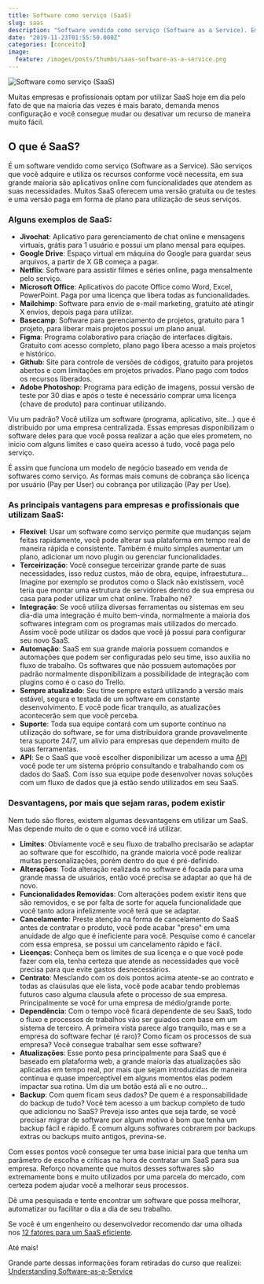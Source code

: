 ```yaml
---
title: Software como serviço (SaaS)
slug: saas
description: "Software vendido como serviço (Software as a Service). Em sua grande maioria são aplicativos online com funcionalidades que atendem as suas necessidades."
date: "2019-11-23T01:55:50.000Z"
categories: [conceito]
image:
  feature: /images/posts/thumbs/saas-software-as-a-service.png
---
```


![Software como serviço (SaaS)](/images/posts/thumbs/saas-software-as-a-service.png)


Muitas empresas e profissionais optam por utilizar SaaS hoje em dia pelo fato de que na maioria das vezes é mais barato, demanda menos configuração e você consegue mudar ou desativar um recurso de maneira muito fácil.

## O que é SaaS?

É um software vendido como serviço (Software as a Service). São serviços que você adquire e utiliza os recursos conforme você necessita, em sua grande maioria são aplicativos online com funcionalidades que atendem as suas necessidades. Muitos SaaS oferecem uma versão gratuita ou de testes e uma versão paga em forma de plano para utilização de seus serviços.

### Alguns exemplos de SaaS:

- **Jivochat**: Aplicativo para gerenciamento de chat online e mensagens virtuais, grátis para 1 usuário e possui um plano mensal para equipes.
- **Google Drive**: Espaço virtual em máquina do Google para guardar seus arquivos, a partir de X GB começa a pagar.
- **Netflix**: Software para assistir filmes e séries online, paga mensalmente pelo serviço.
- **Microsoft Office**: Aplicativos do pacote Office como Word, Excel, PowerPoint. Paga por uma licença que libera todas as funcionalidades.
- **Mailchimp**: Software para envio de e-mail marketing, gratuito até atingir X envios, depois paga para utilizar.
- **Basecamp**: Software para gerenciamento de projetos, gratuito para 1 projeto, para liberar mais projetos possui um plano anual.
- **Figma**: Programa colaborativo para criação de interfaces digitais. Gratuito com acesso completo, plano pago libera acesso a mais projetos e histórico.
- **Github**: Site para controle de versões de códigos, gratuito para projetos abertos e com limitações em projetos privados. Plano pago com todos os recursos liberados.
- **Adobe Photoshop**: Programa para edição de imagens, possui versão de teste por 30 dias e após o teste é necessário comprar uma licença (chave de produto) para continuar utilizando.

Viu um padrão? Você utiliza um software (programa, aplicativo, site...) que é distribuido por uma empresa centralizada. Essas empresas disponibilizam o software deles para que você possa realizar a ação que eles prometem, no inicio com alguns limites e caso queira acesso á tudo, você paga pelo serviço.

É assim que funciona um modelo de negócio baseado em venda de softwares como serviço. As formas mais comuns de cobrança são licença por usuário (Pay per User) ou cobrança por utilização (Pay per Use).

### As principais vantagens para empresas e profissionais que utilizam SaaS:

- **Flexível**: Usar um software como serviço permite que mudanças sejam feitas rapidamente, você pode alterar sua plataforma em tempo real de maneira rápida e consistente. Também é muito simples aumentar um plano, adicionar um novo plugin ou gerenciar funcionalidades.
- **Terceirização**: Você consegue terceirizar grande parte de suas necessidades, isso reduz custos, mão de obra, equipe, infraestutura... Imagine por exemplo se produtos como o Slack não existissem, você teria que montar uma estrutura de servidores dentro de sua empresa ou casa para poder utilizar um chat online. Trabalho né?
- **Integração**: Se você utiliza diversas ferramentas ou sistemas em seu dia-dia uma integração é muito bem-vinda, normalmente a maioria dos softwares integram com os programas mais utilizados do mercado. Assim você pode utilizar os dados que você já possui para configurar seu novo SaaS.
- **Automação**: SaaS em sua grande maioria possuem comandos e automações que podem ser configuradas pelo seu time, isso auxilia no fluxo de trabalho. Os softwares que não possuem automações por padrão normalmente disponibilizam a possibilidade de integração com plugins como é o caso do Trello.
- **Sempre atualizado**: Seu time sempre estará utilizando a versão mais estável, segura e testada de um software em constante desenvolvimento. E você pode ficar tranquilo, as atualizações acontecerão sem que você perceba.
- **Suporte**: Toda sua equipe contará com um suporte contínuo na utilização do software, se for uma distribuidora grande provavelmente tera suporte 24/7, um alívio para empresas que dependem muito de suas ferramentas.
- **API**: Se o SaaS que você escolher disponibilizar um acesso a uma [API](https://pt.wikipedia.org/wiki/Interface_de_programa%C3%A7%C3%A3o_de_aplica%C3%A7%C3%B5es) você pode ter um sistema próprio consultando e trabalhando com os dados do SaaS. Com isso sua equipe pode desenvolver novas soluções com um fluxo de dados que já estão sendo utilizados em seu SaaS.

### Desvantagens, por mais que sejam raras, podem existir

Nem tudo são flores, existem algumas desvantagens em utilizar um SaaS. Mas depende muito de o que e como você irá utilizar.

- **Limites**: Obviamente você e seu fluxo de trabalho precisarão se adaptar ao software que for escolhido, na grande maioria você pode realizar muitas personalizações, porém dentro do que é pré-definido.
- **Alterações**: Toda alteração realizada no software é focada para uma grande massa de usuários, então você precisa se adaptar ao que há de novo.
- **Funcionalidades Removidas**: Com alterações podem existir itens que são removidos, e se por falta de sorte for aquela funcionalidade que você tanto adora infelizmente você terá que se adaptar.
- **Cancelamento**: Preste atenção na forma de cancelamento do SaaS antes de contratar o produto, você pode acabar "preso" em uma anuidade de algo que é ineficiente para você. Pesquise como é cancelar com essa empresa, se possui um cancelamento rápido e fácil.
- **Licenças**: Conheça bem os limites de sua licença e o que você pode fazer com ela, tenha certeza que atende as necessidades que você precisa para que evite gastos desnecessários.
- **Contrato**: Mesclando com os dois pontos acima atente-se ao contrato e todas as claúsulas que ele lista, você pode acabar tendo problemas futuros caso alguma clausula afete o processo de sua empresa. Principalmente se você for uma empresa de médio/grande porte.
- **Dependência**: Com o tempo você ficará dependente de seu SaaS, todo o fluxo e processos de trabalhos vão ser guiados com base em um sistema de terceiro. A primeira vista parece algo tranquilo, mas e se a empresa do software fechar (é raro)? Como ficam os processos de sua empresa? Você consegue trabalhar sem esse software?
- **Atualizações**: Esse ponto pesa principalmente para SaaS que é baseado em plataforma web, a grande maioria das atualizações são aplicadas em tempo real, por mais que sejam introduzidas de maneira contínua e quase imperceptível em alguns momentos elas podem impactar sua rotina. Um dia um botão está ali e no outro...
- **Backup**: Com quem ficam seus dados? De quem é a responsabilidade do backup de tudo? Você tem acesso a um backup completo de tudo que adicionou no SaaS? Preveja isso antes que seja tarde, se você precisar migrar de software por algum motivo é bom que tenha um backup fácil e rápido. É comum alguns softwares cobrarem por backups extras ou backups muito antigos, previna-se.

Com esses pontos você consegue ter uma base inicial para que tenha um parâmetro de escolha e críticas na hora de contratar um SaaS para sua empresa. Reforço novamente que muitos desses softwares são extremamente bons e muito utilizados por uma parcela do mercado, com certeza podem ajudar você a melhorar seus processos.

Dê uma pesquisada e tente encontrar um software que possa melhorar, automatizar ou facilitar o dia a dia de seu trabalho.

Se você é um engenheiro ou desenvolvedor recomendo dar uma olhada nos [12 fatores para um SaaS eficiente](https://12factor.net/pt_br/).

Até mais!

Grande parte dessas informações foram retiradas do curso que realizei: [Understanding Software-as-a-Service](https://www.pluralsight.com/courses/understanding-saas)